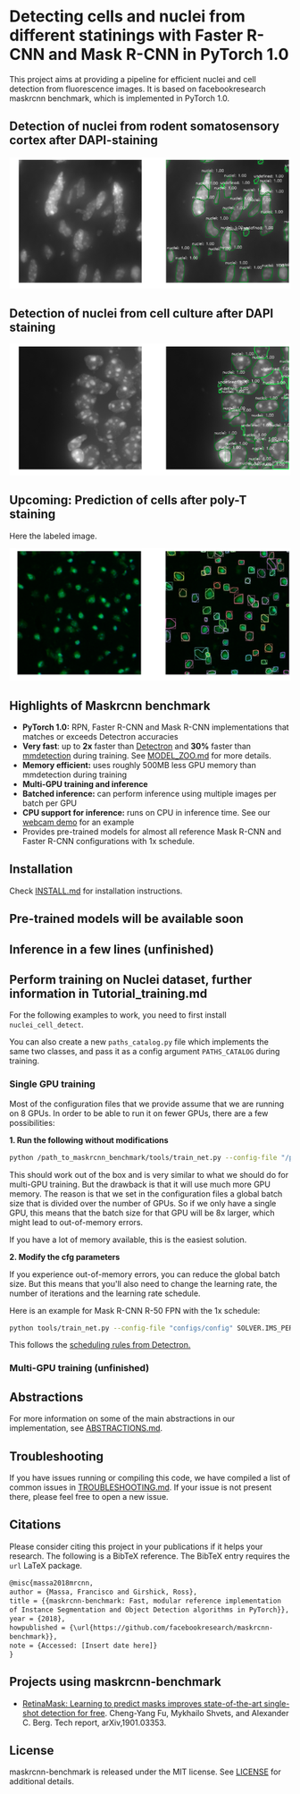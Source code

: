 # Detecting cells and nuclei from different statinings with Faster R-CNN and Mask R-CNN in PyTorch 1.0

This project aims at providing a pipeline for efficient nuclei and cell detection from fluorescence images. It is based on facebookresearch maskrcnn benchmark, which is implemented in PyTorch 1.0.

## Detection of nuclei from rodent somatosensory cortex after DAPI-staining

![1313_pred.png](https://raw.githubusercontent.com/maxsenh/nuclei_cell_detect/master/new_images/Nuclei_SN_Hyb2_pos_1313_pred.png)

## Detection of nuclei from cell culture after DAPI staining

![13_pred.png](https://raw.githubusercontent.com/maxsenh/nuclei_cell_detect/master/new_images/Raw_Nuclei_13_pred.png)

## Upcoming: Prediction of cells after poly-T staining

Here the labeled image.

![poly_t_image](https://raw.githubusercontent.com/maxsenh/nuclei_cell_detect/master/new_images/BG92_5127_labeled.png)

## Highlights of Maskrcnn benchmark
- **PyTorch 1.0:** RPN, Faster R-CNN and Mask R-CNN implementations that matches or exceeds Detectron accuracies
- **Very fast**: up to **2x** faster than [Detectron](https://github.com/facebookresearch/Detectron) and **30%** faster than [mmdetection](https://github.com/open-mmlab/mmdetection) during training. See [MODEL_ZOO.md](MODEL_ZOO.md) for more details.
- **Memory efficient:** uses roughly 500MB less GPU memory than mmdetection during training
- **Multi-GPU training and inference**
- **Batched inference:** can perform inference using multiple images per batch per GPU
- **CPU support for inference:** runs on CPU in inference time. See our [webcam demo](demo) for an example
- Provides pre-trained models for almost all reference Mask R-CNN and Faster R-CNN configurations with 1x schedule.

## Installation

Check [INSTALL.md](INSTALL.md) for installation instructions.

## Pre-trained models will be available soon

## Inference in a few lines (unfinished)

## Perform training on Nuclei dataset, further information in Tutorial_training.md

For the following examples to work, you need to first install `nuclei_cell_detect`.

You can also create a new `paths_catalog.py` file which implements the same two classes,
and pass it as a config argument `PATHS_CATALOG` during training.

### Single GPU training

Most of the configuration files that we provide assume that we are running on 8 GPUs.
In order to be able to run it on fewer GPUs, there are a few possibilities:

**1. Run the following without modifications**

```bash
python /path_to_maskrcnn_benchmark/tools/train_net.py --config-file "/path/to/config/file.yaml"
```
This should work out of the box and is very similar to what we should do for multi-GPU training.
But the drawback is that it will use much more GPU memory. The reason is that we set in the
configuration files a global batch size that is divided over the number of GPUs. So if we only
have a single GPU, this means that the batch size for that GPU will be 8x larger, which might lead
to out-of-memory errors.

If you have a lot of memory available, this is the easiest solution.

**2. Modify the cfg parameters**

If you experience out-of-memory errors, you can reduce the global batch size. But this means that
you'll also need to change the learning rate, the number of iterations and the learning rate schedule.

Here is an example for Mask R-CNN R-50 FPN with the 1x schedule:
```bash
python tools/train_net.py --config-file "configs/config" SOLVER.IMS_PER_BATCH 2 SOLVER.BASE_LR 0.0025 SOLVER.MAX_ITER 720000 SOLVER.STEPS "(480000, 640000)" TEST.IMS_PER_BATCH 1
```
This follows the [scheduling rules from Detectron.](https://github.com/facebookresearch/Detectron/blob/master/configs/getting_started/tutorial_1gpu_e2e_faster_rcnn_R-50-FPN.yaml#L14-L30)

### Multi-GPU training (unfinished)

## Abstractions
For more information on some of the main abstractions in our implementation, see [ABSTRACTIONS.md](ABSTRACTIONS.md).


## Troubleshooting
If you have issues running or compiling this code, we have compiled a list of common issues in
[TROUBLESHOOTING.md](TROUBLESHOOTING.md). If your issue is not present there, please feel
free to open a new issue.

## Citations
Please consider citing this project in your publications if it helps your research. The following is a BibTeX reference. The BibTeX entry requires the `url` LaTeX package.
```
@misc{massa2018mrcnn,
author = {Massa, Francisco and Girshick, Ross},
title = {{maskrcnn-benchmark: Fast, modular reference implementation of Instance Segmentation and Object Detection algorithms in PyTorch}},
year = {2018},
howpublished = {\url{https://github.com/facebookresearch/maskrcnn-benchmark}},
note = {Accessed: [Insert date here]}
}
```

## Projects using maskrcnn-benchmark

- [RetinaMask: Learning to predict masks improves state-of-the-art single-shot detection for free](https://arxiv.org/abs/1901.03353). 
  Cheng-Yang Fu, Mykhailo Shvets, and Alexander C. Berg.
  Tech report, arXiv,1901.03353.

## License

maskrcnn-benchmark is released under the MIT license. See [LICENSE](LICENSE) for additional details.
